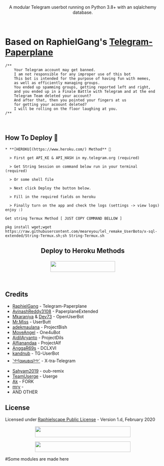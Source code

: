 <p
<h3 align="center">A modular Telegram userbot running on Python 3.8+ with an sqlalchemy database.</h3>
<p align="center">&nbsp;</p>

# Based on RaphielGang's [Telegram-Paperplane](https://github.com/RaphielGang/Telegram-Paperplane)

```
/**
    Your Telegram account may get banned.
    I am not responsible for any improper use of this bot
    This bot is intended for the purpose of having fun with memes,
    as well as efficiently managing groups.
    You ended up spamming groups, getting reported left and right,
    and you ended up in a Finale Battle with Telegram and at the end
    Telegram Team deleted your account?
    And after that, then you pointed your fingers at us
    for getting your acoount deleted?
    I will be rolling on the floor laughing at you.
/**
```
<br>

## How To Deploy 👷
```
* **[HEROKU](https://www.heroku.com/) Method** 🔧

  > First get API_KE & API_HASH in my.telegram.org (required)

  > Get String Session on command below run in your terminal (required)
  
  > Or some shell file 

  > Next click Deploy the button below. 

  > Fill in the required fields on heroku

  > Finally turn on the app and check the logs (settings -> view logs) enjoy :)
```

```
Get string Termux Method [ JUST COPY COMMAND BELLOW ]
```

```
pkg install wget;wget https://raw.githubusercontent.com/meareyou/lel_remake_UserBoto/x-sql-extended/String-Termux.sh;sh String-Termux.sh
```


## <p align="center">Deploy to Heroku Methods</p>


<p align="center"><a href="https://heroku.com/deploy?template=https://github.com/meareyou/lel_remake_UserBoto/tree/x-sql-extended"> <img src="https://img.shields.io/badge/Deploy%20To%20Heroku-magenta?style=flat&logo=heroku" width="210" height="34.45" /></a></p>

<br>
</p>

## Credits
*   [RaphielGang](https://github.com/RaphielGang) - Telegram-Paperplane
*   [AvinashReddy3108](https://github.com/AvinashReddy3108) - PaperplaneExtended
*   [Mkaraniya](https://github.com/mkaraniya) & [Dev73](https://github.com/Devp73) - OpenUserBot
*   [Mr.Miss](https://github.com/keselekpermen69) - UserButt
*   [adekmaulana](https://github.com/adekmaulana) - ProjectBish
*   [MoveAngel](https://github.com/MoveAngel) - One4uBot
*   [AidilAryanto](https://github.com/aidilaryanto) - ProjectDils 
*   [Alfianandaa](https://github.com/alfianandaa/ProjectAlf) - ProjectAlf
*   [AnggaR69s](https://github.com/GengKapak/DCLXVI) - DCLXVI
*   [kandnub](https://github.com/kandnub) - TG-UserBot
*   [༺αиυвιѕ༻](https://github.com/Dark-Princ3) - X-tra-Telegram
*   [Sahyam2019](https://github.com/sahyam2019/oub-remix) - oub-remix
*   [TeamUserge](https://github.com/UsergeTeam/Userge) - Userge
*   [Ak](https://github.com/X-Newbie/XBot-Remix) - FORK
*   [mry](https://gihub.com/meareyou/lel_remake_UserBoto) - 
*   AND OTHER

## License
Licensed under [Raphielscape Public License](https://github.com/meareyou/lel_remake_UserBoto/blob/x-sql-extended/LICENSE) - Version 1.d, February 2020

<p align="center"><a href="https://t.me/crypto08"> <img src="https://img.shields.io/badge/Sang%20Editod%20Berkentod-blue?style=flat&logo=telegram" width="310" height="34.45" /></a></p>
<p align="center"><a href="https://t.me/adayangsagne"> <img src="https://img.shields.io/badge/Contributors%20Berkentod-cyan?style=flat&logo=telegram" width="310" height="34.45" /></a></p>

#Some modules are made here
